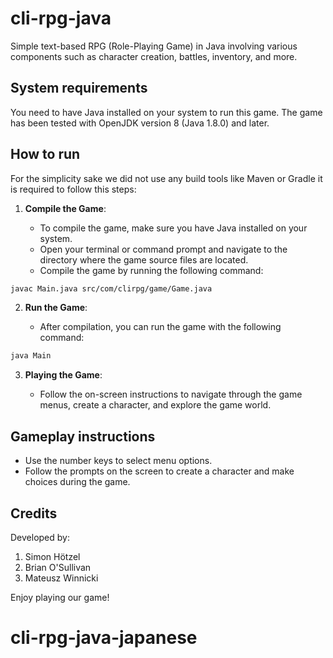 # cli-rpg-java
Simple text-based RPG (Role-Playing Game) in Java involving various components such as character creation, battles, inventory, and more. 

## System requirements
You need to have Java installed on your system to run this game. The game has been tested with OpenJDK version 8 (Java 1.8.0) and later.

## How to run
For the simplicity sake we did not use any build tools like Maven or Gradle it is required to follow this steps:
1. **Compile the Game**:

    - To compile the game, make sure you have Java installed on your system.
    - Open your terminal or command prompt and navigate to the directory where the game source files are located.
    - Compile the game by running the following command:

```bash
javac Main.java src/com/clirpg/game/Game.java
```

2. **Run the Game**:

    - After compilation, you can run the game with the following command:

```bash
java Main
```


3. **Playing the Game**:

    - Follow the on-screen instructions to navigate through the game menus, create a character, and explore the game world.

## Gameplay instructions
- Use the number keys to select menu options.
- Follow the prompts on the screen to create a character and make choices during the game.


## Credits
Developed by:

1. Simon Hötzel
2. Brian O'Sullivan
3. Mateusz Winnicki

Enjoy playing our game!
# cli-rpg-java-japanese
